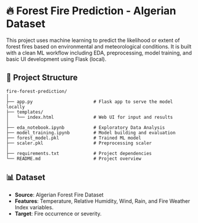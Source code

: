 
# 🔥 Forest Fire Prediction - Algerian Dataset

This project uses machine learning to predict the likelihood or extent of forest fires based on environmental and meteorological conditions. It is built with a clean ML workflow including EDA, preprocessing, model training, and basic UI development using Flask (local).

## 📁 Project Structure

```
fire-forest-prediction/
│
├── app.py                       # Flask app to serve the model locally
├── templates/
│   └── index.html               # Web UI for input and results
│
├── eda_notebook.ipynb           # Exploratory Data Analysis
├── model_training.ipynb         # Model building and evaluation
├── forest_model.pkl             # Trained ML model
├── scaler.pkl                   # Preprocessing scaler
│
├── requirements.txt             # Project dependencies
└── README.md                    # Project overview
```

## 📊 Dataset

- **Source**: Algerian Forest Fire Dataset
- **Features**: Temperature, Relative Humidity, Wind, Rain, and Fire Weather Index variables.
- **Target**: Fire occurrence or severity.

